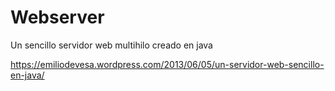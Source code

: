 # Webserver

Un sencillo servidor web multihilo creado en java

https://emiliodevesa.wordpress.com/2013/06/05/un-servidor-web-sencillo-en-java/
